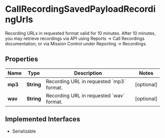 

# CallRecordingSavedPayloadRecordingUrls

Recording URLs in requested format valid for 10 minutes. After 10 minutes, you may retrieve recordings via API using Reports -> Call Recordings documentation, or via Mission Control under Reporting -> Recordings.
## Properties

Name | Type | Description | Notes
------------ | ------------- | ------------- | -------------
**mp3** | **String** | Recording URL in requested &#x60;mp3&#x60; format. |  [optional]
**wav** | **String** | Recording URL in requested &#x60;wav&#x60; format. |  [optional]


## Implemented Interfaces

* Serializable


